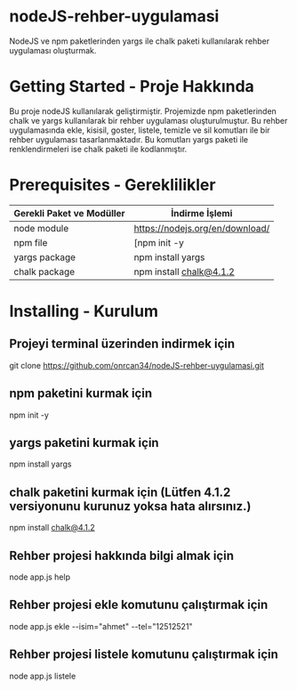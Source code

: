 # nodeJS-rehber-uygulamasi
NodeJS ve npm paketlerinden yargs ile chalk paketi kullanılarak rehber uygulaması oluşturmak.

# Getting Started - Proje Hakkında
Bu proje nodeJS kullanılarak geliştirmiştir. Projemizde npm paketlerinden chalk ve yargs kullanılarak bir rehber uygulaması oluşturulmuştur. Bu rehber uygulamasında ekle, kisisil, goster, listele, temizle ve sil komutları ile bir rehber uygulaması tasarlanmaktadır. Bu komutları yargs paketi ile renklendirmeleri ise chalk paketi ile 
kodlanmıştır.

# Prerequisites - Gereklilikler
| Gerekli Paket ve Modüller | İndirme İşlemi |
| ------ | ------ |
| node module | https://nodejs.org/en/download/ |
| npm file | [npm init -y |
| yargs package | npm install yargs |
| chalk package | npm install chalk@4.1.2 | 

# Installing - Kurulum
## Projeyi terminal üzerinden indirmek için
git clone https://github.com/onrcan34/nodeJS-rehber-uygulamasi.git
## npm paketini kurmak için
npm init -y
## yargs paketini kurmak için
npm install yargs
## chalk paketini kurmak için (Lütfen 4.1.2 versiyonunu kurunuz yoksa hata alırsınız.)
npm install chalk@4.1.2
## Rehber projesi hakkında bilgi almak için
node app.js help
## Rehber projesi ekle komutunu çalıştırmak için
node app.js ekle --isim="ahmet" --tel="12512521"
## Rehber projesi listele komutunu çalıştırmak için
node app.js listele
